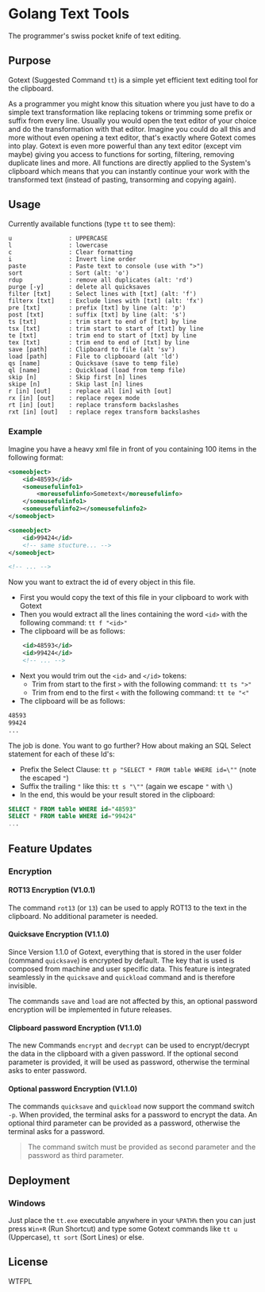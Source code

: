 # Golang Text Tools

The programmer's swiss pocket knife of text editing.

## Purpose

Gotext (Suggested Command `tt`) is a simple yet efficient text editing tool for the clipboard.

As a programmer you might know this situation where you just have to do a simple text transformation like replacing tokens or trimming
some prefix or suffix from every line. Usually you would open the text editor of your choice and do the transformation with that editor.
Imagine you could do all this and more without even opening a text editor, that's exactly where Gotext comes into play. Gotext is even
more powerful than any text editor (except vim maybe) giving you access to functions for sorting, filtering, removing duplicate lines
and more. All functions are directly applied to the System's clipboard which means that you can instantly continue your work with the
transformed text (instead of pasting, transorming and copying again).

## Usage

Currently available functions (type `tt` to see them):

```
u                : UPPERCASE
l                : lowercase
c                : Clear formatting
i                : Invert line order
paste            : Paste text to console (use with ">")
sort             : Sort (alt: 'o')
rdup             : remove all duplicates (alt: 'rd')
purge [-y]       : delete all quicksaves
filter [txt]     : Select lines with [txt] (alt: 'f')
filterx [txt]    : Exclude lines with [txt] (alt: 'fx')
pre [txt]        : prefix [txt] by line (alt: 'p')
post [txt]       : suffix [txt] by line (alt: 's')
ts [txt]         : trim start to end of [txt] by line
tsx [txt]        : trim start to start of [txt] by line
te [txt]         : trim end to start of [txt] by line
tex [txt]        : trim end to end of [txt] by line
save [path]      : Clipboard to file (alt 'sv')
load [path]      : File to clipbooard (alt 'ld')
qs [name]        : Quicksave (save to temp file)
ql [name]        : Quickload (load from temp file)
skip [n]         : Skip first [n] lines
skipe [n]        : Skip last [n] lines
r [in] [out]     : replace all [in] with [out]
rx [in] [out]    : replace regex mode
rt [in] [out]    : replace transform backslashes
rxt [in] [out]   : replace regex transform backslashes
```

### Example

Imagine you have a heavy xml file in front of you containing 100 items in the following format:

```xml
<someobject>
    <id>48593</id>
    <someusefulinfo1>
        <moreusefulinfo>Sometext</moreusefulinfo>
    </someusefulinfo1>
    <someusefulinfo2></someusefulinfo2>
</someobject>

<someobject>
    <id>99424</id>
    <!-- same stucture... -->
</someobject>

<!-- ... -->
```

Now you want to extract the id of every object in this file.
- First you would copy the text of this file in your clipboard to work with Gotext
- Then you would extract all the lines containing the word `<id>` with the following command: `tt f "<id>"`
- The clipboard will be as follows:

```xml
    <id>48593</id>
    <id>99424</id>
    <!-- ... -->
```

- Next you would trim out the `<id>` and `</id>` tokens:
  - Trim from start to the first `>` with the following command: `tt ts ">"`
  - Trim from end to the first `<` with the following command: `tt te "<"`
- The clipboard will be as follows:

```xml
48593
99424
...
```

The job is done. You want to go further? How about making an SQL Select statement for each of these Id's:

- Prefix the Select Clause: `tt p "SELECT * FROM table WHERE id=\""` (note the escaped `"`)
- Suffix the trailing `"` like this: `tt s "\""` (again we escape `"` with `\`)
- In the end, this would be your result stored in the clipboard:

```sql
SELECT * FROM table WHERE id="48593"
SELECT * FROM table WHERE id="99424"
...
```

## Feature Updates

### Encryption

#### ROT13 Encryption (V1.0.1)

The command `rot13` (or `13`) can be used to apply ROT13 to the text in the clipboard. No additional parameter is needed.

#### Quicksave Encryption (V1.1.0)

Since Version 1.1.0 of Gotext, everything that is stored in the user folder (command `quicksave`) is encrypted by default. The key that is used is composed from machine and user specific data. This feature is integrated seamlessly in the `quicksave` and `quickload` command and is therefore invisible.

The commands `save` and `load` are not affected by this, an optional password encryption will be implemented in future releases.

#### Clipboard password Encryption (V1.1.0)

The new Commands `encrypt` and `decrypt` can be used to encrypt/decrypt the data in the clipboard with a given password. If the optional second parameter is provided, it will be used as password, otherwise the terminal asks to enter password.

#### Optional password Encryption (V1.1.0)

The commands `quicksave` and `quickload` now support the command switch `-p`. When provided, the terminal asks for a password to encrypt the data. An optional third parameter can be provided as a password, otherwise the terminal asks for a password.

> The command switch must be provided as second parameter and the password as third parameter.

## Deployment

### Windows

Just place the `tt.exe` executable anywhere in your `%PATH%` then you can just press `Win+R` (Run Shortcut) and type some Gotext 
commands like `tt u` (Uppercase), `tt sort` (Sort Lines) or else.

## License

WTFPL
